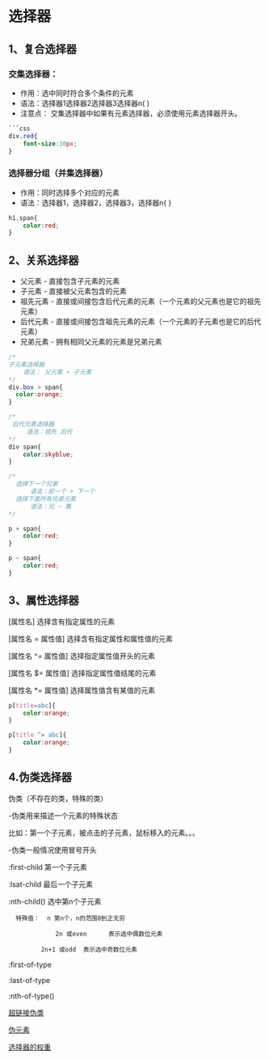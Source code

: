 # 选择器

## 1、复合选择器



### 交集选择器：

- 作用：选中同时符合多个条件的元素
- 语法：选择器1选择器2选择器3选择器n( )
- 注意点：
	           交集选择器中如果有元素选择器，必须使用元素选择器开头。

```CSS
```css
div.red{
    font-size:30px;
}
```




### 选择器分组（并集选择器）

- 作用：同时选择多个对应的元素
- 语法：选择器1，选择器2，选择器3，选择器n{ }
```CSS
h1,span{
    color:red;
}
```



## 2、关系选择器

- 父元素    - 直接包含子元素的元素
- 子元素    - 直接被父元素包含的元素
- 祖先元素 - 直接或间接包含后代元素的元素（一个元素的父元素也是它的祖先元素）
- 后代元素 - 直接或间接包含祖先元素的元素（一个元素的子元素也是它的后代元素）
- 兄弟元素 - 拥有相同父元素的元素是兄弟元素



```CSS
/*
子元素选择器
    语法： 父元素 > 子元素
*/
div.box > span{
  color:orange;
}

/*
 后代元素选择器
     语法：祖先 后代
*/
div span{
    color:skyblue;
}

/*
  选择下一个兄弟
      语法：前一个 + 下一个
  选择下面所有兄弟元素
      语法：兄 ~ 第
*/

p + span{
    color:red;
}

p ~ span{
    color:red;
}

```




## 3、属性选择器

 [属性名]  选择含有指定属性的元素

 [属性名 = 属性值] 选择含有指定属性和属性值的元素

 [属性名 ^= 属性值] 选择指定属性值开头的元素

 [属性名 $= 属性值] 选择指定属性值结尾的元素

 [属性名 *= 属性值] 选择属性值含有某值的元素

```CSS
p[title=abc]{
    color:orange;
}

p[title ^= abc]{
    color:orange;
}
```


## 4.伪类选择器

伪类（不存在的类，特殊的类）

-伪类用来描述一个元素的特殊状态

比如：第一个子元素，被点击的子元素，鼠标移入的元素。。。

-伪类一般情况使用冒号开头

:first-child       第一个子元素

:lsat-child        最后一个子元素

:nth-child()     选中第n个子元素

      特殊值：  n 第n个，n的范围0到正无穷

                 2n 或even      表示选中偶数位元素

             2n+1 或odd  表示选中奇数位元素

:first-of-type

:last-of-type

:nth-of-type()

[超链接伪类](%E8%B6%85%E9%93%BE%E6%8E%A5%E4%BC%AA%E7%B1%BB/%E8%B6%85%E9%93%BE%E6%8E%A5%E4%BC%AA%E7%B1%BB.md)

[伪元素](%E4%BC%AA%E5%85%83%E7%B4%A0/%E4%BC%AA%E5%85%83%E7%B4%A0.md)

[选择器的权重](%E9%80%89%E6%8B%A9%E5%99%A8%E7%9A%84%E6%9D%83%E9%87%8D/%E9%80%89%E6%8B%A9%E5%99%A8%E7%9A%84%E6%9D%83%E9%87%8D.md)

